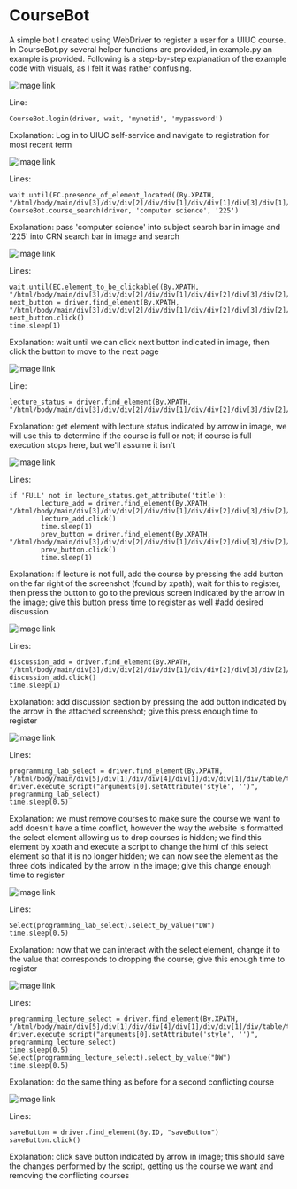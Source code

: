 # CourseBot
A simple bot I created using WebDriver to register a user for a UIUC course. In CourseBot.py several helper functions are provided, in example.py an example is provided.
Following is a step-by-step explanation of the example code with visuals, as I felt it was rather confusing.

![image link](https://github.com/mschmitt-17/CourseBot/tree/main/imgs/loginscreen.png)

Line:
```
CourseBot.login(driver, wait, 'mynetid', 'mypassword')
```

Explanation:    Log in to UIUC self-service and navigate to registration for most recent term


![image link](https://github.com/mschmitt-17/CourseBot/tree/main/imgs/registrationscreen.png)

Lines:
```
wait.until(EC.presence_of_element_located((By.XPATH, "/html/body/main/div[3]/div/div[2]/div/div[1]/div/div[1]/div[3]/div[1]/div/fieldset/div[1]/p/div/ul/li/input")))
CourseBot.course_search(driver, 'computer science', '225')
```

Explanation:    pass 'computer science' into subject search bar in image and '225' into CRN search bar in image and search


![image link](https://github.com/mschmitt-17/CourseBot/tree/main/imgs/nextbutton.png)

Lines:  
```
wait.until(EC.element_to_be_clickable((By.XPATH, "/html/body/main/div[3]/div/div[2]/div/div[1]/div/div[2]/div[3]/div[2]/div[1]/div[1]/div[2]/div/button[3]")))
next_button = driver.find_element(By.XPATH, "/html/body/main/div[3]/div/div[2]/div/div[1]/div/div[2]/div[3]/div[2]/div[1]/div[1]/div[2]/div/button[3]")
next_button.click()
time.sleep(1)
```

Explanation:    wait until we can click next button indicated in image, then click the button to move to the next page


![image link](https://github.com/mschmitt-17/CourseBot/tree/main/imgs/classcapacity.png)

Line:
```
lecture_status = driver.find_element(By.XPATH, "/html/body/main/div[3]/div/div[2]/div/div[1]/div/div[2]/div[3]/div[2]/div[1]/div[1]/div[1]/div/table/tbody/tr[2]/td[9]")
```

Explanation:    get element with lecture status indicated by arrow in image, we will use this to determine if the course is full or not; if course is full execution stops here, but we'll assume it isn't


![image link](https://github.com/mschmitt-17/CourseBot/tree/main/imgs/prevbutton.png)

Lines:
```
if 'FULL' not in lecture_status.get_attribute('title'):
        lecture_add = driver.find_element(By.XPATH, "/html/body/main/div[3]/div/div[2]/div/div[1]/div/div[2]/div[3]/div[2]/div[1]/div[1]/div[1]/div/table/tbody/tr[2]/td[11]/div/button")
        lecture_add.click()
        time.sleep(1)
        prev_button = driver.find_element(By.XPATH, "/html/body/main/div[3]/div/div[2]/div/div[1]/div/div[2]/div[3]/div[2]/div[1]/div[1]/div[2]/div/button[2]")
        prev_button.click()
        time.sleep(1)
```

Explanation:    if lecture is not full, add the course by pressing the add button on the far right of the screenshot (found by xpath); wait for this to register, then press the button
                to go to the previous screen indicated by the arrow in the image; give this button press time to register as well
                #add desired discussion


![image link](https://github.com/mschmitt-17/CourseBot/tree/main/imgs/addcourse.png)

Lines:
```
discussion_add = driver.find_element(By.XPATH, "/html/body/main/div[3]/div/div[2]/div/div[1]/div/div[2]/div[3]/div[2]/div[1]/div[1]/div[1]/div/table/tbody/tr[2]/td[11]/div/button")
discussion_add.click()
time.sleep(1)
```

Explanation:    add discussion section by pressing the add button indicated by the arrow in the attached screenshot; give this press enough time to register


![image link](https://github.com/mschmitt-17/CourseBot/tree/main/imgs/edithtml.png)

Lines:
```
programming_lab_select = driver.find_element(By.XPATH, "/html/body/main/div[5]/div[1]/div/div[4]/div[1]/div/div[1]/div/table/tbody/tr[5]/td[7]/select")
driver.execute_script("arguments[0].setAttribute('style', '')", programming_lab_select)
time.sleep(0.5)
```

Explanation:    we must remove courses to make sure the course we want to add doesn't have a time conflict, however the way the website is formatted the select element allowing us to drop courses
                is hidden; we find this element by xpath and execute a script to change the html of this select element so that it is no longer hidden; we can now see the element as the three dots
                indicated by the arrow in the image; give this change enough time to register


![image link](https://github.com/mschmitt-17/CourseBot/tree/main/imgs/removecourse.png)

Lines:
```
Select(programming_lab_select).select_by_value("DW")
time.sleep(0.5)
```

Explanation:    now that we can interact with the select element, change it to the value that corresponds to dropping the course; give this enough time to register


![image link](https://github.com/mschmitt-17/CourseBot/tree/main/imgs/removesecondcourse.png?raw=true)

Lines:
```
programming_lecture_select = driver.find_element(By.XPATH, "/html/body/main/div[5]/div[1]/div/div[4]/div[1]/div/div[1]/div/table/tbody/tr[6]/td[7]/select")
driver.execute_script("arguments[0].setAttribute('style', '')", programming_lecture_select)
time.sleep(0.5)
Select(programming_lecture_select).select_by_value("DW")
time.sleep(0.5)
```

Explanation:    do the same thing as before for a second conflicting course


![image link](https://github.com/mschmitt-17/CourseBot/tree/main/imgs/submit.png?raw=true)

Lines:
```
saveButton = driver.find_element(By.ID, "saveButton")
saveButton.click()
```

Explanation:    click save button indicated by arrow in image; this should save the changes performed by the script, getting us the course we want and removing the conflicting courses
